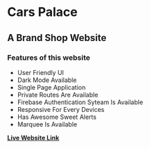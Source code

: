 # Cars Palace
## A Brand Shop Website
### Features of this website
- User Friendly UI
- Dark Mode Available
- Single Page Application
- Private Routes Are Available
- Firebase Authentication Syteam Is Available
- Responsive For Every Devices
- Has Awesome Sweet Alerts
- Marquee Is Available

__[Live Website Link](https://cars-palace.web.app/)__